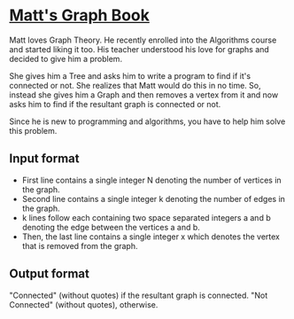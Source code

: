 # [Matt's Graph Book][link]

Matt loves Graph Theory. He recently enrolled into the Algorithms course and started liking it too. His teacher understood his love for graphs and decided to give him a problem.

She gives him a Tree and asks him to write a program to find if it's connected or not. She realizes that Matt would do this in no time. So, instead she gives him a Graph and then removes a vertex from it and now asks him to find if the resultant graph is connected or not.

Since he is new to programming and algorithms, you have to help him solve this problem.

## Input format

- First line contains a single integer N denoting the number of vertices in the graph.
- Second line contains a single integer k denoting the number of edges in the graph.
- k lines follow each containing two space separated integers a and b denoting the edge between the vertices a and b.
- Then, the last line contains a single integer x which denotes the vertex that is removed from the graph.

## Output format

"Connected" (without quotes) if the resultant graph is connected. "Not Connected" (without quotes), otherwise.

[link]: https://www.hackerearth.com/practice/algorithms/graphs/depth-first-search/practice-problems/algorithm/matts-graph-book/
